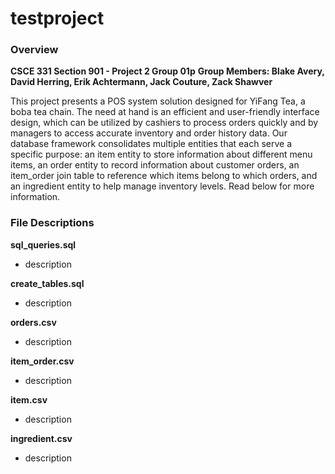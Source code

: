 # testproject

### Overview

**CSCE 331 Section 901 - Project 2 Group 01p**
**Group Members: Blake Avery, David Herring, Erik Achtermann, Jack Couture, Zack Shawver**

This project presents a POS system solution designed for YiFang Tea, a boba tea chain. The need at hand is an efficient and user-friendly 
interface design, which can be utilized by cashiers to process orders quickly and by managers to access accurate inventory and order history 
data. Our database framework consolidates multiple entities that each serve a specific purpose: an item entity to store information about different 
menu items, an order entity to record information about customer orders, an item_order join table to reference which items belong to which 
orders, and an ingredient entity to help manage inventory levels. Read below for more information.

### File Descriptions

**sql_queries.sql**
- description

**create_tables.sql**
- description

**orders.csv**
- description

**item_order.csv**
- description

**item.csv**
- description

**ingredient.csv**
- description